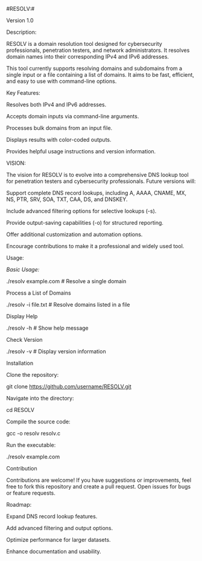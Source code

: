 #RESOLV:#

Version 1.0

Description:

RESOLV is a domain resolution tool designed for cybersecurity professionals, penetration testers, and network administrators. It resolves domain names into their corresponding IPv4 and IPv6 addresses.

This tool currently supports resolving domains and subdomains from a single input or a file containing a list of domains. It aims to be fast, efficient, and easy to use with command-line options.

Key Features:

Resolves both IPv4 and IPv6 addresses.

Accepts domain inputs via command-line arguments.

Processes bulk domains from an input file.

Displays results with color-coded outputs.

Provides helpful usage instructions and version information.

VISION:

The vision for RESOLV is to evolve into a comprehensive DNS lookup tool for penetration testers and cybersecurity professionals. Future versions will:

Support complete DNS record lookups, including A, AAAA, CNAME, MX, NS, PTR, SRV, SOA, TXT, CAA, DS, and DNSKEY.

Include advanced filtering options for selective lookups (-s).

Provide output-saving capabilities (-o) for structured reporting.

Offer additional customization and automation options.

Encourage contributions to make it a professional and widely used tool.

Usage:

*Basic Usage:*

./resolv example.com  # Resolve a single domain

Process a List of Domains

./resolv -i file.txt  # Resolve domains listed in a file

Display Help

./resolv -h           # Show help message

Check Version

./resolv -v           # Display version information

Installation

Clone the repository:

git clone https://github.com/username/RESOLV.git

Navigate into the directory:

cd RESOLV

Compile the source code:

gcc -o resolv resolv.c

Run the executable:

./resolv example.com

Contribution

Contributions are welcome! If you have suggestions or improvements, feel free to fork this repository and create a pull request. Open issues for bugs or feature requests.

Roadmap:

Expand DNS record lookup features.

Add advanced filtering and output options.

Optimize performance for larger datasets.

Enhance documentation and usability.
